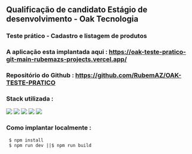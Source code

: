 ## Qualificação de candidato Estágio de desenvolvimento - Oak Tecnologia
### Teste prático - Cadastro e listagem de produtos

### A aplicação esta implantada aqui : https://oak-teste-pratico-git-main-rubemazs-projects.vercel.app/
### Repositório do Github : https://github.com/RubemAZ/OAK-TESTE-PRATICO

### Stack utilizada :   
<img src="https://img.shields.io/badge/typescript-%23007ACC.svg?style=for-the-badge&logo=typescript&logoColor=white"/> 

<img src="https://img.shields.io/badge/node.js-6DA55F?style=for-the-badge&logo=node.js&logoColor=white "/> 

<img src="https://img.shields.io/badge/Next-black?style=for-the-badge&logo=next.js&logoColor=white"/> 

<img src="https://img.shields.io/badge/zod-%233068b7.svg?style=for-the-badge&logo=zod&logoColor=white"/> 

<img src="https://img.shields.io/badge/tailwindcss-%2338B2AC.svg?style=for-the-badge&logo=tailwind-css&logoColor=white"/> 

### Como implantar localmente :
     $ npm install
     $ npm run dev ||$ npm run build
     
    



   
